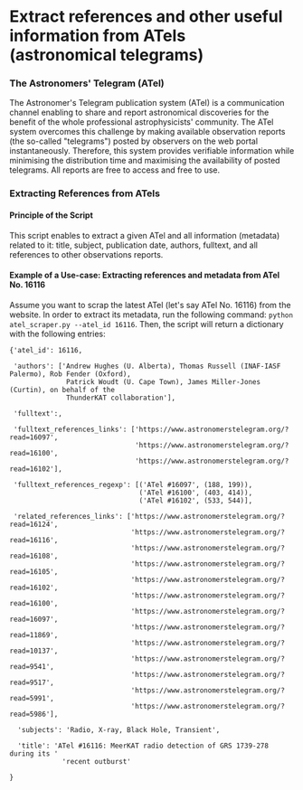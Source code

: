 # Extract references and other useful information from ATels (astronomical telegrams)

### The Astronomers' Telegram (ATel)

The Astronomer's Telegram publication system (ATel) is a communication channel enabling to share and report astronomical discoveries for the benefit of the whole professional astrophysicists' community. The ATel system overcomes this challenge by making available observation reports (the so-called "telegrams") posted by observers on the web portal instantaneously. Therefore, this system provides verifiable information while minimising the distribution time and maximising the availability of posted telegrams. All reports are free to access and free to use.

### Extracting References from ATels

#### Principle of the Script
This script enables to extract a given ATel and all information (metadata) related to it: title, subject, publication date, authors, fulltext, and all references to other observations reports.

#### Example of a Use-case: Extracting references and metadata from ATel No. 16116
Assume you want to scrap the latest ATel (let's say ATel No. 16116) from the website. In order to extract its metadata, run the following command: `python atel_scraper.py --atel_id 16116`. Then, the script will return a dictionary with the following entries:

```
{'atel_id': 16116,

 'authors': ['Andrew Hughes (U. Alberta), Thomas Russell (INAF-IASF Palermo), Rob Fender (Oxford),
              Patrick Woudt (U. Cape Town), James Miller-Jones (Curtin), on behalf of the 
              ThunderKAT collaboration'],

 'fulltext':,

 'fulltext_references_links': ['https://www.astronomerstelegram.org/?read=16097',
                               'https://www.astronomerstelegram.org/?read=16100',
                               'https://www.astronomerstelegram.org/?read=16102'],
 
 'fulltext_references_regexp': [('ATel #16097', (188, 199)),
                                ('ATel #16100', (403, 414)),
                                ('ATel #16102', (533, 544)],

 'related_references_links': ['https://www.astronomerstelegram.org/?read=16124',
                              'https://www.astronomerstelegram.org/?read=16116',
                              'https://www.astronomerstelegram.org/?read=16108',
                              'https://www.astronomerstelegram.org/?read=16105',
                              'https://www.astronomerstelegram.org/?read=16102',
                              'https://www.astronomerstelegram.org/?read=16100',
                              'https://www.astronomerstelegram.org/?read=16097',
                              'https://www.astronomerstelegram.org/?read=11869',
                              'https://www.astronomerstelegram.org/?read=10137',
                              'https://www.astronomerstelegram.org/?read=9541',
                              'https://www.astronomerstelegram.org/?read=9517',
                              'https://www.astronomerstelegram.org/?read=5991',
                              'https://www.astronomerstelegram.org/?read=5986'],

  'subjects': 'Radio, X-ray, Black Hole, Transient',

  'title': 'ATel #16116: MeerKAT radio detection of GRS 1739-278 during its '
             'recent outburst'

}
```


